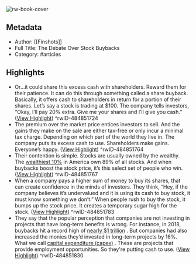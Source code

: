 ![rw-book-cover](https://readwise-assets.s3.amazonaws.com/static/images/article0.00998d930354.png)

## Metadata
- Author: [[Finshots]]
- Full Title: The Debate Over Stock Buybacks
- Category: #articles

## Highlights
- Or…it could share this excess cash with shareholders. Reward them for their patience. It can do this through something called a share buyback. Basically, it offers cash to shareholders in return for a portion of their shares. Let’s say a stock is trading at $100. The company tells investors, “Okay, I’ll pay 20% extra. Give me your shares and I’ll give you cash.” ([View Highlight](https://read.readwise.io/read/01gtgezbnyztkg8xahnsj6vzza))
^rwID-484851724
- The premium over the market price entices investors to sell. And the gains they make on the sale are either tax-free or only incur a minimal tax charge. Depending on which part of the world they live in. The company puts its excess cash to use. Shareholders make gains. Everyone’s happy. ([View Highlight](https://read.readwise.io/read/01gtgf11xppwavxa7v5cgjxxqs))
^rwID-484851764
- Their contention is simple. Stocks are usually owned by the wealthy. The [wealthiest 10%](https://rn619dmj.r.us-east-1.awstrack.me/L0/https:%2F%2Fwww.cnbc.com%2F2021%2F10%2F18%2Fthe-wealthiest-10percent-of-americans-own-a-record-89percent-of-all-us-stocks.html/1/010001869b7bda9f-8a89ec9f-1795-4297-b29b-30cc1266f15c-000000/ORnZ3EOUSn4pqjvqZxSBfRofyIU=311) in America own 89% of all stocks. And when buybacks boost the stock price, it’s this select set of people who win. ([View Highlight](https://read.readwise.io/read/01gtgf18fds8yjfdfjkds5dwd1))
^rwID-484851767
- When a company pays a higher sum of money to buy its shares, that can create confidence in the minds of investors. They think, “Hey, if the company believes it’s undervalued and it is using its cash to buy stock, it must know something we don’t.” When people rush to buy the stock, it bumps up the stock price. It creates a temporary sugar high for the stock. ([View Highlight](https://read.readwise.io/read/01gtgf2fajpvms1xh00p2nk4s8))
^rwID-484851783
- They say that the popular perception that companies are not investing in projects that have long-term benefits is wrong. For instance, in 2018, buybacks hit a record high of [nearly $1 trillion](https://rn619dmj.r.us-east-1.awstrack.me/L0/https:%2F%2Fwww.cnbc.com%2F2018%2F12%2F18%2Fstock-buybacks-hit-a-record-1point1-trillion-and-the-years-not-over.html/1/010001869b7bda9f-8a89ec9f-1795-4297-b29b-30cc1266f15c-000000/qn-rbOaJK-1EGRXZC0BrujLfxEU=311) . But companies had also increased the monies they’d invested in long-term projects by 16%. What we call [capital expenditure (capex)](https://rn619dmj.r.us-east-1.awstrack.me/L0/https:%2F%2Fwww.jpmorgan.com%2Finsights%2Fresearch%2Fstock-buybacks/1/010001869b7bda9f-8a89ec9f-1795-4297-b29b-30cc1266f15c-000000/xiKCE57Hnk2-Ex59NRXCSPA4-5Y=311) . These are projects that provide employment opportunities. So they're putting cash to use. ([View Highlight](https://read.readwise.io/read/01gtgf48jybcena88a76vcj6pk))
^rwID-484851830
